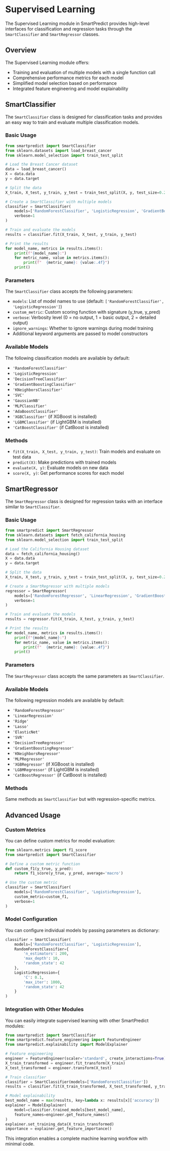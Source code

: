 # Supervised Learning

The Supervised Learning module in SmartPredict provides high-level interfaces for classification and regression tasks through the `SmartClassifier` and `SmartRegressor` classes.

## Overview

The Supervised Learning module offers:

- Training and evaluation of multiple models with a single function call
- Comprehensive performance metrics for each model
- Simplified model selection based on performance
- Integrated feature engineering and model explainability

## SmartClassifier

The `SmartClassifier` class is designed for classification tasks and provides an easy way to train and evaluate multiple classification models.

### Basic Usage

```python
from smartpredict import SmartClassifier
from sklearn.datasets import load_breast_cancer
from sklearn.model_selection import train_test_split

# Load the Breast Cancer dataset
data = load_breast_cancer()
X = data.data
y = data.target

# Split the data
X_train, X_test, y_train, y_test = train_test_split(X, y, test_size=0.2, random_state=42)

# Create a SmartClassifier with multiple models
classifier = SmartClassifier(
    models=['RandomForestClassifier', 'LogisticRegression', 'GradientBoostingClassifier'],
    verbose=1
)

# Train and evaluate the models
results = classifier.fit(X_train, X_test, y_train, y_test)

# Print the results
for model_name, metrics in results.items():
    print(f"{model_name}:")
    for metric_name, value in metrics.items():
        print(f"  {metric_name}: {value:.4f}")
    print()
```

### Parameters

The `SmartClassifier` class accepts the following parameters:

- `models`: List of model names to use (default: `['RandomForestClassifier', 'LogisticRegression']`)
- `custom_metric`: Custom scoring function with signature (y_true, y_pred)
- `verbose`: Verbosity level (0 = no output, 1 = basic output, 2 = detailed output)
- `ignore_warnings`: Whether to ignore warnings during model training
- Additional keyword arguments are passed to model constructors

### Available Models

The following classification models are available by default:

- `'RandomForestClassifier'`
- `'LogisticRegression'`
- `'DecisionTreeClassifier'`
- `'GradientBoostingClassifier'`
- `'KNeighborsClassifier'`
- `'SVC'`
- `'GaussianNB'`
- `'MLPClassifier'`
- `'AdaBoostClassifier'`
- `'XGBClassifier'` (if XGBoost is installed)
- `'LGBMClassifier'` (if LightGBM is installed)
- `'CatBoostClassifier'` (if CatBoost is installed)

### Methods

- `fit(X_train, X_test, y_train, y_test)`: Train models and evaluate on test data
- `predict(X)`: Make predictions with trained models
- `evaluate(X, y)`: Evaluate models on new data
- `score(X, y)`: Get performance scores for each model

## SmartRegressor

The `SmartRegressor` class is designed for regression tasks with an interface similar to `SmartClassifier`.

### Basic Usage

```python
from smartpredict import SmartRegressor
from sklearn.datasets import fetch_california_housing
from sklearn.model_selection import train_test_split

# Load the California Housing dataset
data = fetch_california_housing()
X = data.data
y = data.target

# Split the data
X_train, X_test, y_train, y_test = train_test_split(X, y, test_size=0.2, random_state=42)

# Create a SmartRegressor with multiple models
regressor = SmartRegressor(
    models=['RandomForestRegressor', 'LinearRegression', 'GradientBoostingRegressor'],
    verbose=1
)

# Train and evaluate the models
results = regressor.fit(X_train, X_test, y_train, y_test)

# Print the results
for model_name, metrics in results.items():
    print(f"{model_name}:")
    for metric_name, value in metrics.items():
        print(f"  {metric_name}: {value:.4f}")
    print()
```

### Parameters

The `SmartRegressor` class accepts the same parameters as `SmartClassifier`.

### Available Models

The following regression models are available by default:

- `'RandomForestRegressor'`
- `'LinearRegression'`
- `'Ridge'`
- `'Lasso'`
- `'ElasticNet'`
- `'SVR'`
- `'DecisionTreeRegressor'`
- `'GradientBoostingRegressor'`
- `'KNeighborsRegressor'`
- `'MLPRegressor'`
- `'XGBRegressor'` (if XGBoost is installed)
- `'LGBMRegressor'` (if LightGBM is installed)
- `'CatBoostRegressor'` (if CatBoost is installed)

### Methods

Same methods as `SmartClassifier` but with regression-specific metrics.

## Advanced Usage

### Custom Metrics

You can define custom metrics for model evaluation:

```python
from sklearn.metrics import f1_score
from smartpredict import SmartClassifier

# Define a custom metric function
def custom_f1(y_true, y_pred):
    return f1_score(y_true, y_pred, average='macro')

# Use the custom metric
classifier = SmartClassifier(
    models=['RandomForestClassifier', 'LogisticRegression'],
    custom_metric=custom_f1,
    verbose=1
)
```

### Model Configuration

You can configure individual models by passing parameters as dictionary:

```python
classifier = SmartClassifier(
    models=['RandomForestClassifier', 'LogisticRegression'],
    RandomForestClassifier={
        'n_estimators': 200,
        'max_depth': 10,
        'random_state': 42
    },
    LogisticRegression={
        'C': 0.1,
        'max_iter': 1000,
        'random_state': 42
    }
)
```

### Integration with Other Modules

You can easily integrate supervised learning with other SmartPredict modules:

```python
from smartpredict import SmartClassifier
from smartpredict.feature_engineering import FeatureEngineer
from smartpredict.explainability import ModelExplainer

# Feature engineering
engineer = FeatureEngineer(scaler='standard', create_interactions=True)
X_train_transformed = engineer.fit_transform(X_train)
X_test_transformed = engineer.transform(X_test)

# Train classifier
classifier = SmartClassifier(models=['RandomForestClassifier'])
results = classifier.fit(X_train_transformed, X_test_transformed, y_train, y_test)

# Model explainability
best_model_name = max(results, key=lambda x: results[x]['accuracy'])
explainer = ModelExplainer(
    model=classifier.trained_models[best_model_name],
    feature_names=engineer.get_feature_names()
)
explainer.set_training_data(X_train_transformed)
importance = explainer.get_feature_importance()
```

This integration enables a complete machine learning workflow with minimal code.